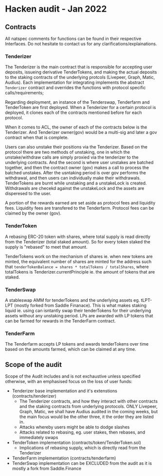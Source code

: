 # Hacken audit - Jan 2022
## Contracts

All natspec comments for functions can be found in their respective Interfaces. Do not hesitate to contact us for any clarifications/explainations.

### Tenderizer
The Tenderizer is the main contract that is responsible for accepting user deposits, issueing derivative TenderTokens, and making the actual deposits to the staking contracts of the underlying protcols (Livepeer, Graph, Matic, Audius).
Each implementation for integrating implements the abstract `Tenderizer` contract and overrides the functions with protocol specific calls/requirements;

Regarding deployment, an instance of the Tenderswap, Tenderfarm and TenderToken are first deployed. When a Tenderizer for a certain protocol is deployed, it clones each of the contracts mentioned before for each protocol.

When it comes to ACL, the owner of each of the contracts below is the Tenderizer. And Tenderizer owner(gov) would be a multi-sig and later a gov contract when that is complete.

Users can also unstake their positions via the Tenderizer. Based on the protocol there are two methods of unstaking, one in which the unstake/withdraw calls are simply proxied via the tenderizer to the underlying contracts. And the second is where user unstakes are batched together, and then the contract owner (gov) makes a call to process the batched unstakes. After the usntaking period is over gov performs the withdrawal, and then users can individually make their withdrawals. TenderTokens are burnt while unstaking and a unstakeLock is created. Withdrawals are checekd against the unstakeLock and the assets are disperesed to the user. 

A portion of the rewards earned are set aside as protocol fees and liquidity fees. Liquidity fees are transfered to the Tenderfarm. Protocol fees can be claimed by the owner (gov).

### TenderToken
A rebasing ERC-20 token with shares, where total supply is read directly from the Tenderizer (total staked amount). So for every token staked the supply is "rebased" to meet that amount.

TenderTokens work on the mechanism of shares ie. when new tokens are minted, the equivalent number of shares are minted for the address such that `tenderTokenBalance = shares * totalTokens / totalShares`, where totalTokens is Tenderizer.currentPrinciple ie. the amount of tokens that are staked.

### TenderSwap
A stableswap AMM for tenderTokens and the underlying assets eg. tLPT-LPT (mostly forked from Saddle Finanace). This is what makes staking liquid ie. using can isntantly swap their tenderTokens for their underlying assets without any unstaking period. LPs are awarded with LP tokens that can be farmed for rewards in the TenderFarm contract.

### TenderFarm
The Tenderfarm accepts LP tokens and awards tenderTokens over time based on the amounts farmed, which can be claimed at any time.

## Scope of the audit

Scope of the Audit includes and is not exchaustive unless specified otherwise, with an emphasised focus on the loss of user funds:
- Tenderizer base implementation and it's extenstions (contracts/tenderizer)
    - The Tenderizer contracts, and how they interact with other contracts and the staking contracts from underlying protocols. ONLY Livepeer, Graph, Matic, we shall have Audius audited in the coming weeks, but the main focus would be the other three, it the order they are listed in.
    - Attacks whereby users might be able to dodge slashes
    - Attacks related to rebasing, eg. user stakes, then rebases, and immediately swaps
- TenderToken implementation (contracts/token/TenderToken.sol)
    - Implications of rebasing supply, which is directly read from the Tenderizer
- TenderFarm implementation (contracts/tenderfarm)
- TenderSwap implementation can be EXCLUDED from the audit as it is mostly a fork from Saddle.Finance